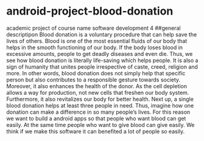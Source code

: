# android-project-blood-donation
academic project of course name software development 4
##general descriptipon
Blood donation is a voluntary procedure that can help save the lives of others. Blood is one of the most essential fluids of our body that helps in the smooth functioning of our body. If the body loses blood in excessive amounts, people to get deadly diseases and even die. Thus, we see how blood donation is literally life-saving which helps people. It is also a sign of humanity that unites people irrespective of caste, creed, religion and more. In other words, blood donation does not simply help that specific person but also contributes to a responsible gesture towards society. Moreover, it also enhances the health of the donor. As the cell depletion allows a way for production, not new cells that freshen our body system. Furthermore, it also revitalizes our body for better health. Next up, a single blood donation helps at least three people in need. Thus, imagine how one donation can make a difference in so many people’s lives. For this reason we want to build a android apps so that people who want blood can get easily. At the same time people who want to give blood can give easily. We think if we make this software it can benefited a lot of people so easily.
